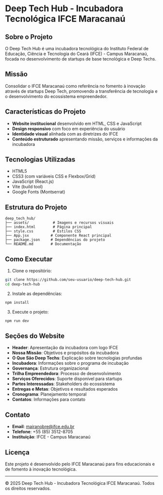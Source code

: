 # Deep Tech Hub - Incubadora Tecnológica IFCE Maracanaú

## Sobre o Projeto

O Deep Tech Hub é uma incubadora tecnológica do Instituto Federal de Educação, Ciência e Tecnologia do Ceará (IFCE) - Campus Maracanaú, focada no desenvolvimento de startups de base tecnológica e Deep Techs.

## Missão

Consolidar o IFCE Maracanaú como referência no fomento à inovação através de startups Deep Tech, promovendo a transferência de tecnologia e o desenvolvimento do ecossistema empreendedor.

## Características do Projeto

- **Website institucional** desenvolvido em HTML, CSS e JavaScript
- **Design responsivo** com foco em experiência do usuário
- **Identidade visual** alinhada com as diretrizes do IFCE
- **Conteúdo estruturado** apresentando missão, serviços e informações da incubadora

## Tecnologias Utilizadas

- HTML5
- CSS3 (com variáveis CSS e Flexbox/Grid)
- JavaScript (React.js)
- Vite (build tool)
- Google Fonts (Montserrat)

## Estrutura do Projeto

```
deep_tech_hub/
├── assets/           # Imagens e recursos visuais
├── index.html        # Página principal
├── style.css         # Estilos CSS
├── App.jsx          # Componente React principal
├── package.json     # Dependências do projeto
└── README.md        # Documentação
```

## Como Executar

1. Clone o repositório:
```bash
git clone https://github.com/seu-usuario/deep-tech-hub.git
cd deep-tech-hub
```

2. Instale as dependências:
```bash
npm install
```

3. Execute o projeto:
```bash
npm run dev
```

## Seções do Website

- **Header**: Apresentação da incubadora com logo IFCE
- **Nossa Missão**: Objetivos e propósitos da incubadora
- **O Que São Deep Techs**: Explicação sobre tecnologias profundas
- **Incubadora**: Informações sobre o programa de incubação
- **Governança**: Estrutura organizacional
- **Trilha Empreendedora**: Processo de desenvolvimento
- **Serviços Oferecidos**: Suporte disponível para startups
- **Partes Interessadas**: Stakeholders do ecossistema
- **Entregas e Metas**: Objetivos e resultados esperados
- **Cronograma**: Planejamento temporal
- **Contatos**: Informações para contato

## Contato

- **Email**: mairanobre@ifce.edu.br
- **Telefone**: +55 (85) 3512-8705
- **Instituição**: IFCE - Campus Maracanaú

## Licença

Este projeto é desenvolvido pelo IFCE Maracanaú para fins educacionais e de fomento à inovação tecnológica.

---

© 2025 Deep Tech Hub - Incubadora Tecnológica IFCE Maracanaú. Todos os direitos reservados.

